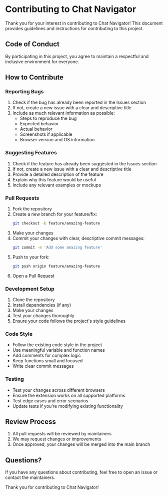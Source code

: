 # Contributing to Chat Navigator

Thank you for your interest in contributing to Chat Navigator! This document provides guidelines and instructions for contributing to this project.

## Code of Conduct

By participating in this project, you agree to maintain a respectful and inclusive environment for everyone.

## How to Contribute

### Reporting Bugs

1. Check if the bug has already been reported in the Issues section
2. If not, create a new issue with a clear and descriptive title
3. Include as much relevant information as possible:
   - Steps to reproduce the bug
   - Expected behavior
   - Actual behavior
   - Screenshots if applicable
   - Browser version and OS information

### Suggesting Features

1. Check if the feature has already been suggested in the Issues section
2. If not, create a new issue with a clear and descriptive title
3. Provide a detailed description of the feature
4. Explain why this feature would be useful
5. Include any relevant examples or mockups

### Pull Requests

1. Fork the repository
2. Create a new branch for your feature/fix:
   ```bash
   git checkout -b feature/amazing-feature
   ```
3. Make your changes
4. Commit your changes with clear, descriptive commit messages:
   ```bash
   git commit -m 'Add some amazing feature'
   ```
5. Push to your fork:
   ```bash
   git push origin feature/amazing-feature
   ```
6. Open a Pull Request

### Development Setup

1. Clone the repository
2. Install dependencies (if any)
3. Make your changes
4. Test your changes thoroughly
5. Ensure your code follows the project's style guidelines

### Code Style

- Follow the existing code style in the project
- Use meaningful variable and function names
- Add comments for complex logic
- Keep functions small and focused
- Write clear commit messages

### Testing

- Test your changes across different browsers
- Ensure the extension works on all supported platforms
- Test edge cases and error scenarios
- Update tests if you're modifying existing functionality

## Review Process

1. All pull requests will be reviewed by maintainers
2. We may request changes or improvements
3. Once approved, your changes will be merged into the main branch

## Questions?

If you have any questions about contributing, feel free to open an issue or contact the maintainers.

Thank you for contributing to Chat Navigator! 
